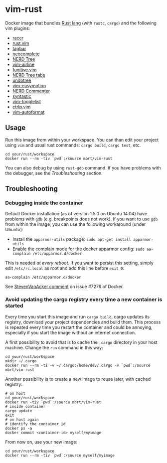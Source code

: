 # vim-rust
Docker image that bundles [Rust lang](http://www.rust-lang.org/) (with `rustc`, `cargo`) and the following vim plugins:

* [racer](https://github.com/phildawes/racer)
* [rust.vim](https://github.com/rust-lang/rust.vim)
* [tagbar](https://github.com/majutsushi/tagbar)
* [neocomplete](https://github.com/Shougo/neocomplete)
* [NERD Tree](https://github.com/scrooloose/nerdtree)
* [vim-airline](https://github.com/bling/vim-airline)
* [fugitive.vim](https://github.com/tpope/vim-fugitive)
* [NERD Tree tabs](https://github.com/jistr/vim-nerdtree-tabs)
* [undotree](https://github.com/mbbill/undotree)
* [vim-easymotion](https://github.com/Lokaltog/vim-easymotion)
* [NERD Commenter](https://github.com/scrooloose/nerdcommenter)
* [syntastic](https://github.com/scrooloose/syntastic)
* [vim-togglelist](https://github.com/milkypostman/vim-togglelist)
* [ctrlp.vim](https://github.com/ctrlpvim/ctrlp.vim)
* [vim-autoformat](https://github.com/Chiel92/vim-autoformat)

## Usage
Run this image from within your workspace. You can than edit your project using `vim` and usual rust commands: `cargo build`, `cargo test`, etc. 

```
cd your/rust/workspace
docker run --rm -tiv `pwd`:/source mbrt/vim-rust
```

You can also debug by using `rust-gdb` command. If you have problems with the debugger, see the *Troubleshooting* section.

## Troubleshooting

### Debugging inside the container

Default Docker installation (as of version 1.5.0 on Ubuntu 14.04) have problems with `gdb` (e.g. breakpoints does not work).
If you want to use `gdb` from within the image, you can use the following workaround (under Ubuntu):

* Install the `apparmor-utils` package: `sudo apt-get install apparmor-utils`
* Enable the complain mode for the docker apparmor config: `sudo aa-complain /etc/apparmor.d/docker`

This is needed *at every reboot*. If you want to persist this setting, simply edit `/etc/rc.local` as root and add this line before `exit 0`:

`aa-complain /etc/apparmor.d/docker`

See [StevenVanAcker comment](https://github.com/docker/docker/issues/7276#issuecomment-50436671) on issue #7276 of Docker.

### Avoid updating the cargo registry every time a new container is started

Every time you start this image and run `cargo build`, cargo updates its registry, download your project dependencies and build them. This process is repeated every time you restart the container and could be annoying, especially if you start the image without an internet connection.

A first possibility to avoid that is to cache the `.cargo` directory in your host machine. Change the `run` command in this way:

```
cd your/rust/workspace
mkdir ~/.cargo
docker run --rm -ti -v ~/.cargo:/home/dev/.cargo -v `pwd`:/source mbrt/vim-rust
```

Another possibility is to create a new image to reuse later, with cached registry:

```
# on host
cd your/rust/workspace
docker run -tiv `pwd`:/source mbrt/vim-rust
# inside container
cargo update
exit
# on host again
# identify the container id
docker ps -a
docker commit <container-id> myself/myimage
```

From now on, use your new image:

```
cd your/rust/workspace
docker run --rm -tiv `pwd`:/source myself/myimage
```
